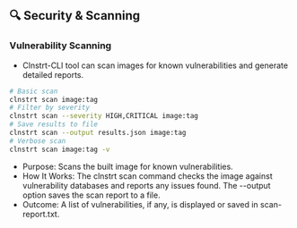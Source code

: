 ## 🔍 Security & Scanning
### Vulnerability Scanning
- Clnstrt-CLI tool can scan images for known vulnerabilities and generate detailed reports.

```bash
# Basic scan
clnstrt scan image:tag
# Filter by severity
clnstrt scan --severity HIGH,CRITICAL image:tag
# Save results to file
clnstrt scan --output results.json image:tag
# Verbose scan
clnstrt scan image:tag -v
```

- Purpose: Scans the built image for known vulnerabilities. 
- How It Works: The clnstrt scan command checks the image against vulnerability databases and reports any issues found. The --output option saves the scan report to a file. 
- Outcome: A list of vulnerabilities, if any, is displayed or saved in scan-report.txt.